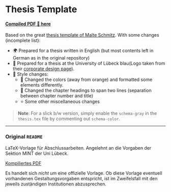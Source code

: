 # Thesis Template

#### [Compiled PDF 📃 here](thesis.pdf) 

Based on the great [thesis template of Malte Schmitz](https://www.mlte.de/latex/thesis/). With some changes (incomplete list):

* 🌍 Prepared for a thesis written in English  (but most contents left in German as in the original repository)
* 🏡 Prepared for a thesis at the University of Lübeck blau(Logo taken from their [corporate design page](https://www.uni-luebeck.de/universitaet/im-ueberblick/corporate-design.html)).
* 📘 Style changes:
  * :rainbow: Changed the colors (away from orange) and formatted some elements differently.
  * :notebook_with_decorative_cover: Changed the chapter headings to span two lines (separation between chapter number and title)
  * :star: Some other miscellaneous changes


> **Note**: For a slick b/w version, simply enable the `schema-gray` in the `thesis.tex` file by commenting out `schema-color`. 

---

### Original `README`

LaTeX-Vorlage für Abschlussarbeiten. Angelehnt an die Vorgaben der Sektion MINT der Uni Lübeck.

[Kompiliertes PDF][1]

Es handelt sich _nicht_ um eine offizielle Vorlage. Ob diese Vorlage eventuell vorhandenen Gestaltungsvorgaben entspricht, ist im Zweifelsfall mit den jeweils zuständigen Institutionen abzusprechen.

[1]: https://www.mlte.de/downloads/thesis.pdf
